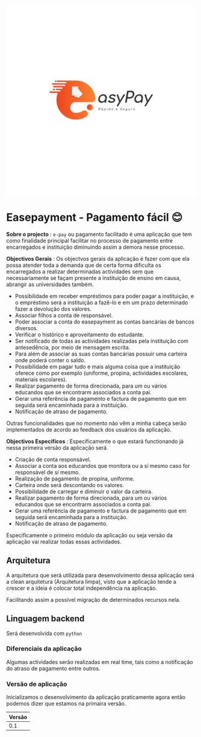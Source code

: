 <img src="easyPay-logo.jpg" alt="Easepayment logo">

# Easepayment - Pagamento fácil :blush:

**Sobre o projecto** :
`e-pay` ou pagamento facilitado é uma aplicação que tem como finalidade principal facilitar no processo de pagamento entre encarregados e instituição diminuindo assim a demora nesse processo.

**Objectivos Gerais** :
Os objectvos gerais da aplicação é fazer com que ela possa atender toda a demanda que de certa forma dificulta os encarregados a realizar determinadas actividades sem que necessariamente se façam presente a instituição de ensino em causa, abrangir as universidades também.

- Possibilidade em receber empréstimos para poder pagar a instituição, e o empréstimo será a instituição a fazê-lo e em um prazo determinado fazer a devolução dos valores.
- Associar filhos a conta de responsável.
- Poder associar a conta do easepayment as contas bancárias de bancos diversos.
- Verificar o histórico e aproveitamento do estudante.
- Ser notificado de todas as actividades realizadas pela instituição com antesedência, por meio de mensagem escrita.
- Para além de associar as suas contas bancárias possuir uma carteira onde poderá conter o saldo.
- Possibilidade em pagar tudo e mais alguma coisa que a instituição oferece como por exemplo (uniforme, propina, actividades escolares, materiais escolares).
- Realizar pagamento de forma direcionada, para um ou vários educandos que se encontrarm associados a conta pai.
- Gerar uma referência de pagamento e factura de pagamento que em seguida será encaminhada para a instituição.
- Notificação de atraso de pagamento.

Outras funcionalidades que no momento não vêm a minha cabeça serão implementados de acordo ao feedback dos usuários da aplicação.

**Objectivos Específicos** :
Especificamente o que estará functionando já nessa primeira versão da aplicação será.
- Criação de conta responsável.
- Associar a conta aos educandos que monitora ou a sí mesmo caso for responsável de sí mesmo.
- Realização de pagamento de propína, uniforme.
- Carteira onde será descontando os valores.
- Possibilidade de carregar e diminuir o valor da carteira.
- Realizar pagamento de forma direcionada, para um ou vários educandos que se encontrarm associados a conta pai.
- Gerar uma referência de pagamento e factura de pagamento que em seguida será encaminhada para a instituição.
- Notificação de atraso de pagamento.

Especificamente o primeiro módulo da aplicação ou seja versão da aplicação vai realizar todas essas actividades.

## Arquitetura

A arquitetura que será utilizada para desenvolvimento dessa aplicação será a clean arquitetura (Arquitetura limpa), visto que a aplicação tende a crescer e a ideia é colocar total independência na aplicação.

Facilitando assim a possível migração de determinados recursos nela.

## Linguagem backend

Será desenvolvida com `python`

### Diferenciais da aplicação

Algumas actividades serão realizadas em real time, tais como a notificação do atraso de pagamento entre outros.


### Versão de aplicação

Inicializamos o desenvolvimento da aplicação praticamente agora então podemos dizer que estamos na primaira versão.

| Versão |
| ------ |
| 0.1    |

